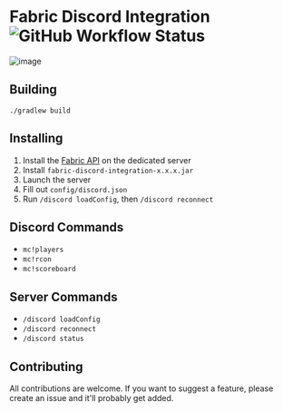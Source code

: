 # Fabric Discord Integration ![GitHub Workflow Status](https://img.shields.io/github/workflow/status/chunkaligned/fabric-discord-integration/build?style=flat-square)

![image](https://user-images.githubusercontent.com/91440203/172745735-47e3396e-e84c-42c5-a29e-d24a0d8db3e6.png)


## Building

`./gradlew build`

## Installing

1. Install the [Fabric API](https://www.curseforge.com/minecraft/mc-mods/fabric-api/files) on the dedicated server
2. Install `fabric-discord-integration-x.x.x.jar`
3. Launch the server
4. Fill out `config/discord.json`
5. Run `/discord loadConfig`, then `/discord reconnect`

## Discord Commands
* `mc!players`
* `mc!rcon`
* `mc!scoreboard`

## Server Commands
* `/discord loadConfig`
* `/discord reconnect`
* `/discord status`

## Contributing

All contributions are welcome. If you want to suggest a feature, please create an issue and it'll probably get added.
